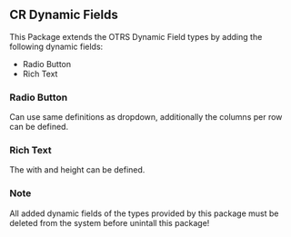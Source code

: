 ## CR Dynamic Fields
This Package extends the OTRS Dynamic Field types by adding the following dynamic fields:
   * Radio Button
   * Rich Text

### Radio Button
Can use same definitions as dropdown, additionally the columns per row can be defined.

### Rich Text
The with and height can be defined.

### Note
All added dynamic fields of the types provided by this package must be deleted from the system before unintall this package! 
   
